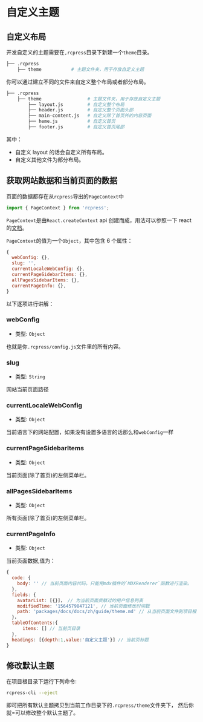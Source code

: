 # 自定义主题

## 自定义布局

开发自定义的主题需要在`,rcpress`目录下新建一个`theme`目录。

```bash
├── .rcpress
    ├── theme           # 主题文件夹，用于存放自定义主题
```

你可以通过建立不同的文件来自定义整个布局或者部分布局。

```bash
├── .rcpress
    ├── theme                 # 主题文件夹，用于存放自定义主题
        ├── layout.js         # 自定义整个布局
        ├── header.js         # 自定义整个页面头部
        ├── main-content.js   # 自定义除了首页外的内容页面
        ├── heme.js           # 自定义首页
        ├── footer.js         # 自定义首页尾部
```

其中：

- 自定义 layout 的话会自定义所有布局。
- 自定义其他文件为部分布局。

## 获取网站数据和当前页面的数据

页面的数据都存在从`rcpress`导出的`PageContext`中

```js
import { PageContext } from 'rcpress';
```

`PageContext`是由`React.createContext` api 创建而成，用法可以参照一下 react 的[文档](https://reactjs.org/docs/context.html#reactcreatecontext)。

`PageContext`的值为一个`Object`，其中包含 6 个属性：

```js
{
  webConfig: {},
  slug: '',
  currentLocaleWebConfig: {},
  currentPageSidebarItems: {},
  allPagesSidebarItems: {},
  currentPageInfo: {},
}
```

以下逐项进行讲解：

### webConfig

- 类型: `Object`

也就是你`.rcpress/config.js`文件里的所有内容。

### slug

- 类型: `String`

网站当前页面路径

### currentLocaleWebConfig

- 类型: `Object`

当前语言下的网站配置，如果没有设置多语言的话那么和`webConfig`一样

### currentPageSidebarItems

- 类型: `Object`

当前页面(除了首页)的左侧菜单栏。

### allPagesSidebarItems

- 类型: `Object`

所有页面(除了首页)的左侧菜单栏。

### currentPageInfo

- 类型: `Object`

当前页面数据,值为：

```js
{
  code: {
    body: '' // 当前页面内容代码。只能用mdx插件的`MDXRenderer`函数进行渲染。
  },
  fields: {
    avatarList: [{}]， // 为当前页面贡献过的用户信息列表
    modifiedTime: '1564579847121', // 当前页面修改时间戳
    path: 'packages/docs/docs/zh/guide/theme.md' // 从当前页面文件到项目根目录的相对路径
  }，
  tableOfContents:{
      items: [] // 当前页目录
  },
  headings: [{depth:1,value:'自定义主题'}] // 当前页标题
}
```

## 修改默认主题

在项目根目录下运行下列命令:

```bash
rcpress-cli --eject
```

即可把所有默认主题拷贝到当前工作目录下的`.rcpress/theme`文件夹下， 然后你就=可以修改整个默认主题了。
